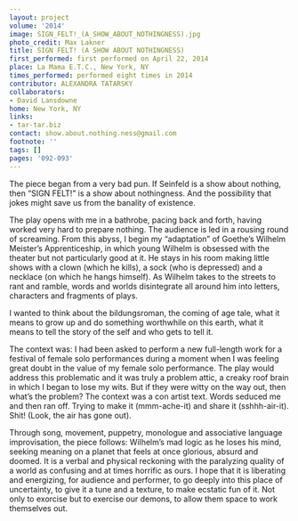 ```yaml
---
layout: project
volume: '2014'
image: SIGN_FELT!_(A_SHOW_ABOUT_NOTHINGNESS).jpg
photo_credit: Max Lakner
title: SIGN FELT! (A SHOW ABOUT NOTHINGNESS)
first_performed: first performed on April 22, 2014
place: La Mama E.T.C., New York, NY
times_performed: performed eight times in 2014
contributor: ALEXANDRA TATARSKY
collaborators:
- David Lansdowne
home: New York, NY
links:
- tar-tar.biz
contact: show.about.nothing.ness@gmail.com
footnote: ''
tags: []
pages: '092-093'
---
```


The piece began from a very bad pun. If Seinfeld is a show about nothing, then “SIGN FELT!” is a show about nothingness. And the possibility that jokes might save us from the banality of existence.

The play opens with me in a bathrobe, pacing back and forth, having worked very hard to prepare nothing. The audience is led in a rousing round of screaming. From this abyss, I begin my “adaptation” of Goethe’s Wilhelm Meister’s Apprenticeship, in which young Wilhelm is obsessed with the theater but not particularly good at it. He stays in his room making little shows with a clown (which he kills), a sock (who is depressed) and a necklace (on which he hangs himself). As Wilhelm takes to the streets to rant and ramble, words and worlds disintegrate all around him into letters, characters and fragments of plays.

I wanted to think about the bildungsroman, the coming of age tale, what it means to grow up and do something worthwhile on this earth, what it means to tell the story of the self and who gets to tell it.

The context was: I had been asked to perform a new full-length work for a festival of female solo performances during a moment when I was feeling great doubt in the value of my female solo performance. The play would address this problematic and it was truly a problem attic, a creaky roof brain in which I began to lose my wits. But if they were witty on the way out, then what’s the problem? The context was a con artist text. Words seduced me and then ran off. Trying to make it (mmm-ache-it) and share it (sshhh-air-it). Shit! (Look, the air has gone out).

Through song, movement, puppetry, monologue and associative language improvisation, the piece follows: Wilhelm’s mad logic as he loses his mind, seeking meaning on a planet that feels at once glorious, absurd and doomed. It is a verbal and physical reckoning with the paralyzing quality of a world as confusing and at times horrific as ours. I hope that it is liberating and energizing, for audience and performer, to go deeply into this place of uncertainty, to give it a tune and a texture, to make ecstatic fun of it. Not only to exorcise but to exercise our demons, to allow them space to work themselves out.
